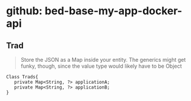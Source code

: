

# github: bed-base-my-app-docker-api

## Trad
> Store the JSON as a Map inside your entity. 
> The generics might get funky, though, since the value type would likely have to be Object

```
Class Trads{
   private Map<String, ?> applicationA;
   private Map<String, ?> applicationB;
}
```